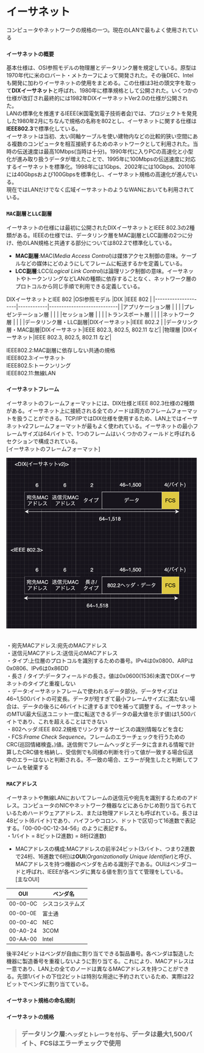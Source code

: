 # イーサネット
コンピュータやネットワークの規格の一つ。現在のLANで最もよく使用されている

### `イーサネットの概要`
基本仕様は、OSI参照モデルの物理層とデータリンク層を規定している。原型は1970年代に米のロバート・メトカーフによって開発された。その後DEC、Intelも開発に加わりイーサネットの使用をまとめる。この仕様は3社の頭文字を取って**DIXイーサネット**と呼ばれ、1980年に標準規格として公開された。いくつかの仕様が改訂され最終的には1982年DIXイーサネットVer2.0の仕様が公開された。  
LANの標準化を推進するIEEE(米国電気電子技術者会)では、プロジェクトを発見した1980年2月にちなんで規格の名称を802とし、イーサネットに関する仕様は**IEEE802.3**で標準化している。  
イーサネットは当初、太い同軸ケーブルを使い建物内などの比較的狭い空間にある複数のコンピュータを相互接続するためのネットワークとして利用された。当時の伝送速度は最高10Mbps(当時は十分)。1990年代に入りPCの高速化と小型化が進み取り扱うデータが増えたことで、1995年に100Mbpsの伝送速度に対応するイーサネットを標準化。1998年には1Gbps、2002年には10Gbps、2010年には40Gbpsおよび100Gbpsを標準化し、イーサネット規格の高速化が進んでいる。  
現在ではLANだけでなく広域イーサネットのようなWANにおいても利用されている。
### `MAC副層とLLC副層`
イーサネットの仕様には最初に公開されたDIXイーサネットとIEEE 802.3の2種類がある。IEEEの仕様では、データリンク層をMAC副層とLCC副層の2つに分け、他のLAN規格と共通する部分については802.2で標準化している。
- **MAC副層**:MAC(*Media Access Control*)は媒体アクセス制御の意味。ケーブルなどの媒体にどのようにしてフレームに転送するかを定義している。
- **LCC副層**:LCC(*Logical Link Control*)は論理リンク制御の意味。イーサネットやトークンリングなどLANの種類に依存することなく、ネットワーク層のプロトコルから同じ手順で利用できる定義している。  

DIXイーサネットとIEE 802
|OSI参照モデル          |DIX         |IEEE 802                    |
|---------------------|------------|----------------------------|
|アプリケーション層      |            |                            |
|プレゼンテーション層    |            |                            |
|セッション層           |            |                            |
|トランスポート層       |            |                             |
|ネットワーク層        |             |                             |
|データリンク層・LLC副層|DIXイーサネット|IEEE 802.2                   |
|データリンク層・MAC副層|DIXイーサネット|IEEE 802.3, 802.5, 802.11 など|
|物理層               |DIXイーサネット|IEEE 802.3, 802.5, 802.11 など|

IEEE802.2:MAC副層に依存しない共通の規格  
IEEE802.3:イーサネット  
IEEE802.5:トークンリング  
IEEE802.11:無線LAN  

### `イーサネットフレーム`
イーサネットのフレームフォーマットには、DIX仕様とIEEE 802.3仕様の2種類がある。イーサネット上に接続される全てのノードは両方のフレームフォーマットを扱うことができる。TCP/IPではDIX仕様を使用するため、LAN上ではイーサネットv2フレームフォーマットが最もよく使われている。イーサネットの最小フレームサイズは64バイトで、1つのフレームはいくつかのフィールドと呼ばれるセクションで構成されている。  
\[イーサネットのフレームフォーマット]

<img width="500" alt="" src="../images/イーサネット.png">
<br>
<br>

・宛先MACアドレス:宛先のMACアドレス  
・送信元MACアドレス:送信元のMACアドレス  
・タイプ:上位層のプロトコルを識別するための番号。IPv4は0x0800、ARPは0x0806、IPv6は0x86DD  
・長さ / タイプ:データフィールドの長さ。値は0x0600(1536)未満でDIXイーサネットのタイプと重複しない  
・データ:イーサネットフレームで使われるデータ部分。データサイズは46\~1,500バイトの可変長。データが短すぎて最小フレームサイズに満たない場合は、データの後ろに46バイトに達するまで0を補って調整する。イーサネットのMTU(最大伝送ユニット一度に転送できるデータの最大値を示す値)は1,500バイトであり、これを超えることはできない  
・802ヘッダ:IEEE 802.2規格でリンクするサービスの識別情報などを含む  
・FCS:*Frame Check Sequence*。フレームのエラーチェックを行うためのCRC(巡回情緒検査。)値。送信側でフレームヘッダとデータに含まれる情報で計算したCRC値を格納し、受信側でも同様の判断を行って値が一致する場合伝送中のエラーはないと判断される。不一致の場合、エラーが発生したと判断してフレームを破棄する

### `MACアドレス`
イーサネットや無線LANにおいてフレームの送信元や宛先を識別するためのアドレス。コンピュータのNICやネットワーク機器などにあらかじめ割り当てられているためハードウェアアドレス、または物理アドレスとも呼ばれている。長さは48ビット(6バイト)であり、ハイフンやコロン、ドットで区切って16進数で表記する。「00-00-0C-12-34-56」のように表記する。  
・1バイト = 8ビット(2進数) = 8桁(2進数)
- MACアドレスの構成:MACアドレスの前半24ビット(3バイト、つまり2進数で24桁、16進数で6桁)は**OUI**(*Organizationally Unique Identifier*)と呼び、MACアドレスを持つ機器のベンダを占める識別子である。OUIはベンダコードと呼ばれ、IEEEが各ベンダに異なる値を割り当てて管理をしている。  
\[主なOUI]

|OUI     |ベンダ名       |
|--------|-------------|
|00-00-0C|シスコシステムズ|
|00-00-0E|富士通         |
|00-00-4C|NEC           |
|00-A0-24|3COM          |
|00-AA-00|Intel         |

後半24ビットはベンダが自由に割り当てできる製品番号。各ベンダは製造した機器に製造番号を重複しないように割り当てる。これにより、MACアドレスは一意であり、LAN上の全てのノードは異なるMACアドレスを持つことができる。先頭1バイトの下位2ビットは特別な用途に予約されているため、実際は22ビットでベンダに割り当てている。
### `イーサネット規格の命名規則`
### `イーサネットの規格`

> ### データリンク層:`ヘッダとトレーラを付与`、データは最大1,500バイト、FCSはエラーチェックで使用
